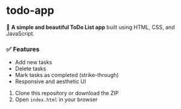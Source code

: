 # todo-app
🌸 **A simple and beautiful ToDo List app** built using HTML, CSS, and JavaScript.

### ✅ Features

- Add new tasks
- Delete tasks
- Mark tasks as completed (strike-through)
- Responsive and aesthetic UI

1. Clone this repository or download the ZIP
2. Open `index.html` in your browser

